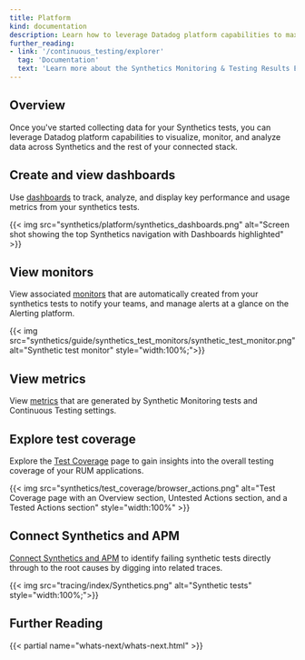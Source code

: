 ```yaml
---
title: Platform
kind: documentation
description: Learn how to leverage Datadog platform capabilities to maximize Synthetics capabilities.
further_reading:
- link: '/continuous_testing/explorer'
  tag: 'Documentation'
  text: 'Learn more about the Synthetics Monitoring & Testing Results Explorer'
---
```


## Overview

Once you've started collecting data for your Synthetics tests, you can leverage Datadog platform capabilities to visualize, monitor, and analyze data across Synthetics and the rest of your connected stack. 

## Create and view dashboards
Use [dashboards][1] to track, analyze, and display key performance and usage metrics from your synthetics tests.

{{< img src="synthetics/platform/synthetics_dashboards.png" alt="Screen shot showing the top Synthetics navigation with Dashboards highlighted" >}}

## View monitors
View associated [monitors][2] that are automatically created from your synthetics tests to notify your teams, and manage alerts at a glance on the Alerting platform.

{{< img src="synthetics/guide/synthetics_test_monitors/synthetic_test_monitor.png" alt="Synthetic test monitor" style="width:100%;">}}

## View metrics
View [metrics][3] that are generated by Synthetic Monitoring tests and Continuous Testing settings.

## Explore test coverage

Explore the [Test Coverage][4] page to gain insights into the overall testing coverage of your RUM applications.

{{< img src="synthetics/test_coverage/browser_actions.png" alt="Test Coverage page with an Overview section, Untested Actions section, and a Tested Actions section" style="width:100%" >}}

## Connect Synthetics and APM
[Connect Synthetics and APM][4] to identify failing synthetic tests directly through to the root causes by digging into related traces.

{{< img src="tracing/index/Synthetics.png" alt="Synthetic tests" style="width:100%;">}}

## Further Reading

{{< partial name="whats-next/whats-next.html" >}}

[1]: /synthetics/platform/dashboards
[2]: /synthetics/guide/synthetic-test-monitors/
[3]: /synthetics/platform/metrics
[4]: /synthetics/platform/test_coverage
[5]: /synthetics/platform/apm